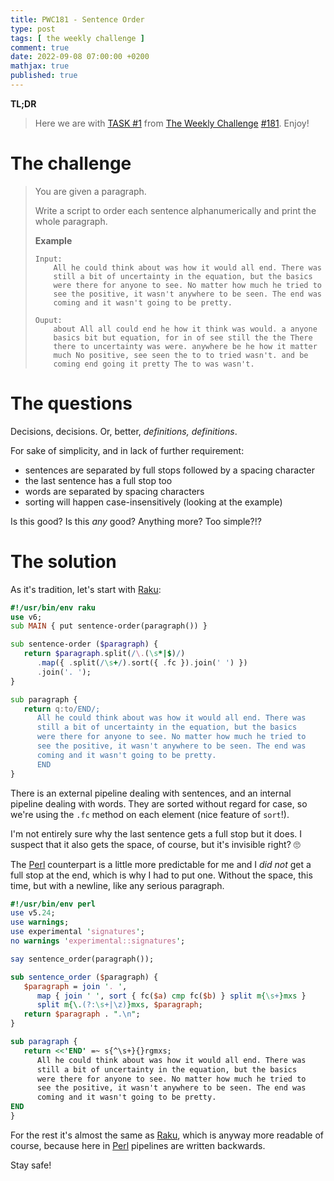 ```yaml
---
title: PWC181 - Sentence Order
type: post
tags: [ the weekly challenge ]
comment: true
date: 2022-09-08 07:00:00 +0200
mathjax: true
published: true
---
```


**TL;DR**

> Here we are with [TASK #1][] from [The Weekly Challenge][]
> [#181][]. Enjoy!

# The challenge

> You are given a paragraph.
>
> Write a script to order each sentence alphanumerically and print the
> whole paragraph.
>
> **Example**
>
>     Input:
>         All he could think about was how it would all end. There was
>         still a bit of uncertainty in the equation, but the basics
>         were there for anyone to see. No matter how much he tried to
>         see the positive, it wasn't anywhere to be seen. The end was
>         coming and it wasn't going to be pretty.
>
>     Ouput:
>         about All all could end he how it think was would. a anyone
>         basics bit but equation, for in of see still the the There
>         there to uncertainty was were. anywhere be he how it matter
>         much No positive, see seen the to to tried wasn't. and be
>         coming end going it pretty The to was wasn't.

# The questions

Decisions, decisions. Or, better, *definitions, definitions*.

For sake of simplicity, and in lack of further requirement:

- sentences are separated by full stops followed by a spacing character
- the last sentence has a full stop too
- words are separated by spacing characters
- sorting will happen case-insensitively (looking at the example)

Is this good? Is this *any* good? Anything more? Too simple?!?

# The solution

As it's tradition, let's start with [Raku][]:

```raku
#!/usr/bin/env raku
use v6;
sub MAIN { put sentence-order(paragraph()) }

sub sentence-order ($paragraph) {
   return $paragraph.split(/\.(\s*|$)/)
      .map({ .split(/\s+/).sort({ .fc }).join(' ') })
      .join('. ');
}

sub paragraph {
   return q:to/END/;
      All he could think about was how it would all end. There was
      still a bit of uncertainty in the equation, but the basics
      were there for anyone to see. No matter how much he tried to
      see the positive, it wasn't anywhere to be seen. The end was
      coming and it wasn't going to be pretty.
      END
}
```

There is an external pipeline dealing with sentences, and an internal
pipeline dealing with words. They are sorted without regard for case, so
we're using the `.fc` method on each element (nice feature of `sort`!).

I'm not entirely sure why the last sentence gets a full stop but it
does. I suspect that it also gets the space, of course, but it's
invisible right? 🙄

The [Perl][] counterpart is a little more predictable for me and I
*did not* get a full stop at the end, which is why I had to put one.
Without the space, this time, but with a newline, like any serious
paragraph.

```perl
#!/usr/bin/env perl
use v5.24;
use warnings;
use experimental 'signatures';
no warnings 'experimental::signatures';

say sentence_order(paragraph());

sub sentence_order ($paragraph) {
   $paragraph = join '. ',
      map { join ' ', sort { fc($a) cmp fc($b) } split m{\s+}mxs }
      split m{\.(?:\s+|\z)}mxs, $paragraph;
   return $paragraph . ".\n";
}

sub paragraph {
   return <<'END' =~ s{^\s+}{}rgmxs;
      All he could think about was how it would all end. There was
      still a bit of uncertainty in the equation, but the basics
      were there for anyone to see. No matter how much he tried to
      see the positive, it wasn't anywhere to be seen. The end was
      coming and it wasn't going to be pretty.
END
}
```

For the rest it's almost the same as [Raku][], which is anyway more
readable of course, because here in [Perl][] pipelines are written
backwards.

Stay safe!

[The Weekly Challenge]: https://theweeklychallenge.org/
[#181]: https://theweeklychallenge.org/blog/perl-weekly-challenge-181/
[TASK #1]: https://theweeklychallenge.org/blog/perl-weekly-challenge-181/#TASK1
[Perl]: https://www.perl.org/
[Raku]: https://raku.org/
